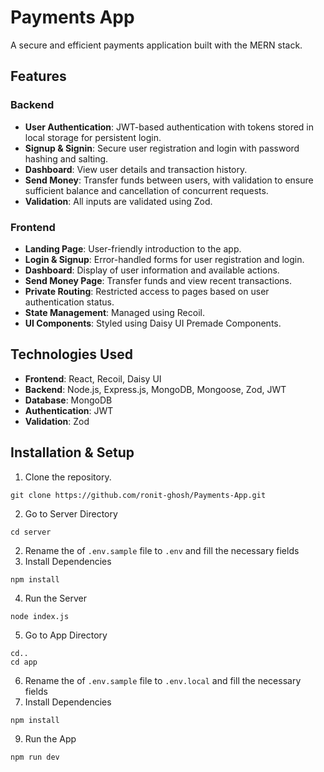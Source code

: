 # Payments App

A secure and efficient payments application built with the MERN stack.

## Features

### Backend
- **User Authentication**: JWT-based authentication with tokens stored in local storage for persistent login.
- **Signup & Signin**: Secure user registration and login with password hashing and salting.
- **Dashboard**: View user details and transaction history.
- **Send Money**: Transfer funds between users, with validation to ensure sufficient balance and cancellation of concurrent requests.
- **Validation**: All inputs are validated using Zod.

### Frontend
- **Landing Page**: User-friendly introduction to the app.
- **Login & Signup**: Error-handled forms for user registration and login.
- **Dashboard**: Display of user information and available actions.
- **Send Money Page**: Transfer funds and view recent transactions.
- **Private Routing**: Restricted access to pages based on user authentication status.
- **State Management**: Managed using Recoil.
- **UI Components**: Styled using Daisy UI Premade Components.

## Technologies Used
- **Frontend**: React, Recoil, Daisy UI
- **Backend**: Node.js, Express.js, MongoDB, Mongoose, Zod, JWT
- **Database**: MongoDB
- **Authentication**: JWT
- **Validation**: Zod

## Installation & Setup
1. Clone the repository.
```
git clone https://github.com/ronit-ghosh/Payments-App.git
```
2. Go to Server Directory
```
cd server
```
2. Rename the of `.env.sample` file to `.env` and fill the necessary fields
3. Install Dependencies 
```
npm install
```
4. Run the Server
```
node index.js
```
5. Go to App Directory
```
cd..
cd app
```
6. Rename the of `.env.sample` file to `.env.local` and fill the necessary fields
7. Install Dependencies 
```
npm install
```
9. Run the App
```
npm run dev
```
